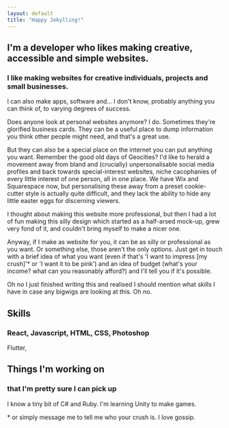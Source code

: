 ```yaml
---
layout: default
title: "Happy Jekylling!"
---
```


## I'm a developer who likes making creative, accessible and simple websites.

### I like making websites for creative individuals, projects and small businesses.

I can also make apps, software and... I don't know, probably anything you can think of, to varying degrees of success.

Does anyone look at personal websites anymore? I do. Sometimes they're glorified business cards. They can be a useful place to dump information you think other people might need, and that's a great use.

But they can also be a special place on the internet you can put anything you want. Remember the good old days of Geocities? I'd like to herald a movement away from bland and (crucially) unpersonalisable social media profiles and back towards special-interest websites, niche cacophanies of every little interest of one person, all in one place. We have Wix and Squarespace now, but personalising these away from a preset cookie-cutter style is actually quite difficult, and they lack the ability to hide any little easter eggs for discerning viewers.

I thought about making this website more professional, but then I had a lot of fun making this silly design which started as a half-arsed mock-up, grew very fond of it, and couldn't bring myself to make a nicer one.

Anyway, if I make as website for you, it can be as silly or professional as you want. Or something else, those aren't the only options. Just get in touch with a brief idea of what you want (even if that's 'I want to impress [my crush]'\* or 'I want it to be pink') and an idea of budget (what's your income? what can you reasonably afford?) and I'll tell you if it's possible.

Oh no I just finished writing this and realised I should mention what skills I have in case any bigwigs are looking at this. Oh no.

## Skills

### React, Javascript, HTML, CSS, Photoshop

Flutter,

## Things I'm working on

### that I'm pretty sure I can pick up

I know a tiny bit of C# and Ruby. I'm learning Unity to make games.

\* or simply message me to tell me who your crush is. I love gossip.
